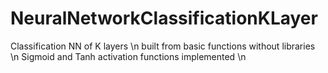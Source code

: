 # NeuralNetworkClassificationKLayer
Classification NN of K layers \n
built from basic functions without libraries \n
Sigmoid and Tanh activation functions implemented \n
